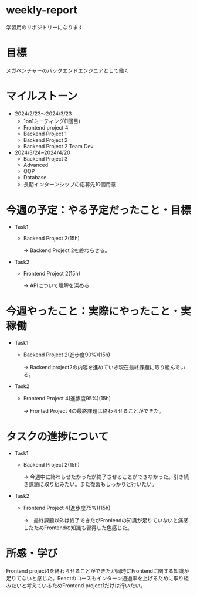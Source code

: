 # weekly-report
学習用のリポジトリーになります
# 目標
メガベンチャーのバックエンドエンジニアとして働く
# マイルストーン
* 2024/2/23〜2024/3/23
  * 1on1ミーティング(1回目)
  * Frontend project 4
  * Backend Project 1
  * Backend Project 2
  * Backend Project 2 Team Dev
* 2024/3/24~2024/4/20
  * Backend Project 3
  * Advanced
  * OOP
  * Database
  * 長期インターンシップの応募先10個用意
# 今週の予定：やる予定だったこと・目標
* Task1
  * Backend Project 2(15h)

    &rarr; Backend Project 2を終わらせる。
* Task2
  * Frontend Project 2(15h)
    
    &rarr; APIについて理解を深める

# 今週やったこと：実際にやったこと・実稼働
* Task1
  * Backend Project 2(進歩度90%)(15h)
    
    &rarr; Backend project2の内容を進めていき現在最終課題に取り組んでいる。
* Task2
  * Frontend Project 4(進歩度95%)(15h)
    
    &rarr; Fronted Project 4の最終課題は終わらせることができた。

# タスクの進捗について
* Task1
  * Backend Project 2(15h)
    
    &rarr; 今週中に終わらせたかったが終了させることができなかった。引き続き課題に取り組みたい。また復習もしっかりと行いたい。
* Task2
  * Frontend Project 4(進歩度75%)(15h)
    
    &rarr;　最終課題以外は終了できたがFroniendの知識が足りていないと痛感したためFrontendの知識も習得した色感じた。
    
# 所感・学び
Frontend project4を終わらせることができたが同時にFrontendに関する知識が足りてないと感じた。Reactのコースもインターン通過率を上げるために取り組みたいと考えているためFrontend project1だけは行いたい。

